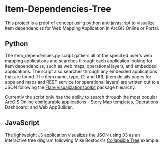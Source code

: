 # Item-Dependencies-Tree

This project is a proof of concept using python and javascript to visualize item dependencies for Web Mapping Application in ArcGIS Online or Portal.

## Python

The item_dependencies.py script gathers all of the specified user's web mapping applications and searches through each application looking for item dependencies, such as web maps, operational layers, and embedded applications. The script also searches through any embedded applications that are found. The item name, type, ID, and URL (item details pages for apps and maps and REST service for operational layers) are written out to a JSON following the [Flare visualization toolkit](https://flare.prefuse.org/) package hierarchy.

Currently the script only has the ability to search through the most popular ArcGIS Online configurable applications - Story Map templates, Operations Dashboard, and Web AppBuilder.

## JavaScript

The lightweight JS application visualizes the JSON using D3 as an interactive tree diagram following Mike Bostock's [Collapsible Tree](https://observablehq.com/@d3/collapsible-tree) example.
